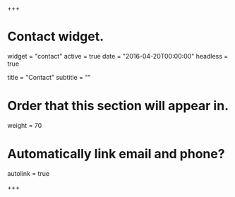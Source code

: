 +++
# Contact widget.
widget = "contact"
active = true
date = "2016-04-20T00:00:00"
headless = true

title = "Contact"
subtitle = ""

# Order that this section will appear in.
weight = 70

# Automatically link email and phone?
autolink = true

+++

